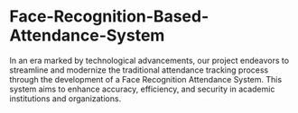 # Face-Recognition-Based-Attendance-System
In an era marked by technological advancements, our project endeavors to streamline and modernize the traditional attendance tracking process through the development of a Face Recognition Attendance System. This system aims to enhance accuracy, efficiency, and security in academic institutions and organizations.
